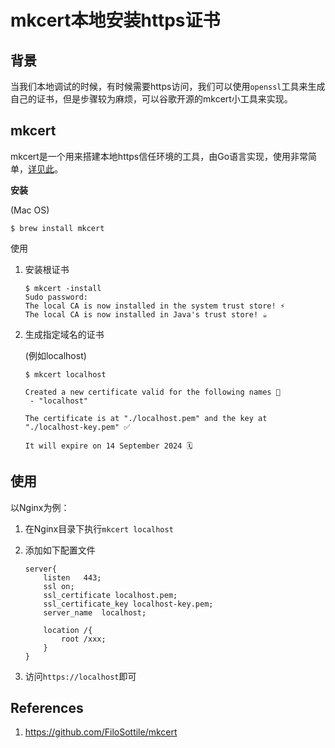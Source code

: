 # mkcert本地安装https证书

## 背景

当我们本地调试的时候，有时候需要https访问，我们可以使用`openssl`工具来生成自己的证书，但是步骤较为麻烦，可以谷歌开源的mkcert小工具来实现。

## mkcert

mkcert是一个用来搭建本地https信任环境的工具，由Go语言实现，使用非常简单，[详见此](https://github.com/FiloSottile/mkcert)。

**安装**

(Mac OS)

```
$ brew install mkcert
```

使用

1. 安装根证书

   ```
   $ mkcert -install
   Sudo password:
   The local CA is now installed in the system trust store! ⚡️
   The local CA is now installed in Java's trust store! ☕️
   ```

2. 生成指定域名的证书

   (例如localhost)

   ```
   $ mkcert localhost
   
   Created a new certificate valid for the following names 📜
    - "localhost"
   
   The certificate is at "./localhost.pem" and the key at "./localhost-key.pem" ✅
   
   It will expire on 14 September 2024 🗓
   ```

## 使用

以Nginx为例：

1. 在Nginx目录下执行`mkcert localhost`

2. 添加如下配置文件

   ```nginx
   server{
       listen	443;
       ssl on;
       ssl_certificate localhost.pem;
       ssl_certificate_key localhost-key.pem;
       server_name	localhost;
   
       location /{
           root /xxx;
       }
   }
   ```

3. 访问`https://localhost`即可

## References

1. https://github.com/FiloSottile/mkcert